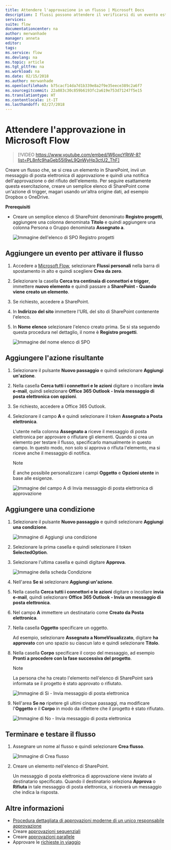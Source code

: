 ```yaml
---
title: Attendere l'approvazione in un flusso | Microsoft Docs
description: I flussi possono attendere il verificarsi di un evento esterno, come l'approvazione o il rifiuto di una modifica da parte di un utente, prima di eseguire un'azione, ad esempio l'invio di una notifica della decisione.
services: 
suite: flow
documentationcenter: na
author: merwanhade
manager: anneta
editor: 
tags: 
ms.service: flow
ms.devlang: na
ms.topic: article
ms.tgt_pltfrm: na
ms.workload: na
ms.date: 02/15/2018
ms.author: merwanhade
ms.openlocfilehash: b75cacf14da7d1b339e8a2f9e35eece389c2a6f7
ms.sourcegitcommit: 22a883c30c859b6193fc2a619e753d71247f5e15
ms.translationtype: HT
ms.contentlocale: it-IT
ms.lasthandoff: 02/27/2018
---
```

# <a name="wait-for-approval-in-microsoft-flow"></a>Attendere l'approvazione in Microsoft Flow

> [!VIDEO https://www.youtube.com/embed/W6oxcYRtW-8?list=PL8nfc9haGeb55I9wL9QnWyHp3ctU2_ThF]
>


Creare un flusso che, se si crea un elemento in SharePoint, invii un messaggio di posta elettronica di approvazione e quindi una notifica dell'approvazione o del rifiuto dell'elemento. Per seguire esattamente questa esercitazione, creare un semplice elenco di SharePoint come un'azione di trigger, magari usando un'altra origine dati, ad esempio Dropbox o OneDrive.

**Prerequisiti**

* Creare un semplice elenco di SharePoint denominato **Registro progetti**, aggiungere una colonna denominata **Titolo** e quindi aggiungere una colonna Persona o Gruppo denominata **Assegnato a**.

   ![Immagine dell'elenco di SPO Registro progetti](./media/wait-for-approvals/project-tracker.png)

## <a name="add-an-event-to-trigger-the-flow"></a>Aggiungere un evento per attivare il flusso

1. Accedere a [Microsoft Flow](https://flow.microsoft.com), selezionare **Flussi personali** nella barra di spostamento in alto e quindi scegliere **Crea da zero**.

1. Selezionare la casella **Cerca tra centinaia di connettori e trigger**, immettere **nuovo elemento** e quindi passare a **SharePoint - Quando viene creato un elemento**.

1. Se richiesto, accedere a SharePoint.
1. In **Indirizzo del sito** immettere l'URL del sito di SharePoint contenente l'elenco.

1. In **Nome elenco** selezionare l'elenco creato prima. Se si sta seguendo questa procedura nel dettaglio, il nome è **Registro progetti**.

    ![Immagine del nome elenco di SPO](./media/wait-for-approvals/SPO-list-name.png)

## <a name="add-the-resulting-action"></a>Aggiungere l'azione risultante

1. Selezionare il pulsante **Nuovo passaggio** e quindi selezionare **Aggiungi un'azione**.

1. Nella casella **Cerca tutti i connettori e le azioni** digitare o incollare **invia e-mail**, quindi selezionare **Office 365 Outlook - Invia messaggio di posta elettronica con opzioni**.

1. Se richiesto, accedere a Office 365 Outlook.

1. Selezionare il campo **A** e quindi selezionare il token **Assegnato a Posta elettronica**.

    L'utente nella colonna **Assegnato a** riceve il messaggio di posta elettronica per approvare o rifiutare gli elementi. Quando si crea un elemento per testare il flusso, specificarlo manualmente in questo campo. In questo modo, non solo si approva o rifiuta l'elemento, ma si riceve anche il messaggio di notifica.

    > [!NOTE]
    > È anche possibile personalizzare i campi **Oggetto** e **Opzioni utente** in base alle esigenze.

    ![Immagine del campo A di Invia messaggio di posta elettronica di approvazione](./media/wait-for-approvals/send-approval-email-to.png)

## <a name="add-a-condition"></a>Aggiungere una condizione

1. Selezionare il pulsante **Nuovo passaggio** e quindi selezionare **Aggiungi una condizione**.

    ![Immagine di Aggiungi una condizione](./media/wait-for-approvals/add-a-condition.png)
1. Selezionare la prima casella e quindi selezionare il token **SelectedOption**.
1. Selezionare l'ultima casella e quindi digitare **Approva**.

    ![Immagine della scheda Condizione](./media/wait-for-approvals/condition-card-2.png)

1. Nell'area **Se sì** selezionare **Aggiungi un'azione**.

1. Nella casella **Cerca tutti i connettori e le azioni** digitare o incollare **invia e-mail**, quindi selezionare **Office 365 Outlook - Invia un messaggio di posta elettronica**.

1. Nel campo **A** immettere un destinatario come **Creato da Posta elettronica**.

1. Nella casella **Oggetto** specificare un oggetto.

    Ad esempio, selezionare **Assegnato a NomeVisualizzato**, digitare **ha approvato** con uno spazio su ciascun lato e quindi selezionare **Titolo**.

1. Nella casella **Corpo** specificare il corpo del messaggio, ad esempio **Pronti a procedere con la fase successiva del progetto**.

    > [!NOTE]
    > La persona che ha creato l'elemento nell'elenco di SharePoint sarà informata se il progetto è stato approvato o rifiutato.

    ![Immagine di Sì - Invia messaggio di posta elettronica](./media/wait-for-approvals/if-yes-send-email-card-3.png)

1. Nell'area **Se no** ripetere gli ultimi cinque passaggi, ma modificare l'**Oggetto** e il **Corpo** in modo da riflettere che il progetto è stato rifiutato.

     ![Immagine di No - Invia messaggio di posta elettronica](./media/wait-for-approvals/no-send-email-2.png)

## <a name="finish-and-test-your-flow"></a>Terminare e testare il flusso

1. Assegnare un nome al flusso e quindi selezionare **Crea flusso**.

     ![Immagine di Crea flusso](./media/wait-for-approvals/create-flow.png)
1. Creare un elemento nell'elenco di SharePoint.

    Un messaggio di posta elettronica di approvazione viene inviato al destinatario specificato. Quando il destinatario seleziona **Approva** o **Rifiuta** in tale messaggio di posta elettronica, si riceverà un messaggio che indica la risposta.

## <a name="learn-more"></a>Altre informazioni

* [Procedura dettagliata di approvazioni moderne di un unico responsabile approvazione](modern-approvals.md)
* Creare [approvazioni sequenziali](sequential-modern-approvals.md)
* Creare [approvazioni parallele](parallel-modern-approvals.md)
* Approvare le [richieste in viaggio](mobile-approvals.md)
